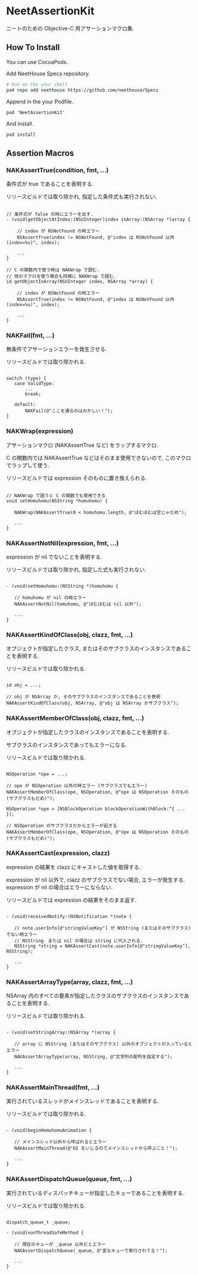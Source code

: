 NeetAssertionKit
================

ニートのための Objective-C 用アサーションマクロ集.

## How To Install

You can use CocoaPods.

Add NeetHouse Specs repository.

```sh
# Run on the your shell
pod repo add neethouse https://github.com/neethouse/Specs
```

Append in the your Podfile.

```
pod 'NeetAssertionKit'
```

And install.

```sh
pod install
```

## Assertion Macros

### NAKAssertTrue(condition, fmt, ...)

条件式が true であることを表明する.

リリースビルドでは取り除かれ, 指定した条件式も実行されない.

```objc

// 条件式が false の時にエラーを出す.
- (void)getObjectAtIndex:(NSUInteger)index inArray:(NSArray *)array {

    // index が NSNotFound の時エラー
    NSAssertTrue(index != NSNotFound, @"index は NSNotFound 以外 (index=%u)", index);

    ...
}

// C の関数内で使う時は NAKWrap で囲む.
// 他のマクロを使う場合も同様に NAKWrap で囲む.
id getObjectInArray(NSUInteger index, NSArray *array) {

    // index が NSNotFound の時エラー
    NSAssertTrue(index != NSNotFound, @"index は NSNotFound 以外 (index=%u)", index);

    ...
}
```


### NAKFail(fmt, ...)

無条件でアサーションエラーを発生させる.

リリースビルドでは取り除かれる.

```objc

switch (type) {
   case ValidType:
       ...
       break;

   default:
       NAKFail(@"ここを通るのはおかしい！");
}
```


### NAKWrap(expression)

アサーションマクロ (NAKAssertTrue など) をラップするマクロ.

C の関数内では NAKAssertTrue などはそのまま使用できないので, このマクロでラップして使う.

リリースビルドでは expression そのものに置き換えられる.

```objc

// NAKWrap で囲うと C の関数でも使用できる
void setHomuhomu(NSString *homuhomu) {

   NAKWrap(NAKAssertTrue(0 < homuhomu.length, @"ほむほむは空じゃだめ");

   ...
}
```



### NAKAssertNotNil(expression, fmt, ...)

expression が nil でないことを表明する.

リリースビルドでは取り除かれ, 指定した式も実行されない.

```objc

- (void)setHomuhomu:(NSString *)homuhomu {

   // homuhomu が nil の時エラー
   NAKAssertNotNil(homuhomu, @"ほむほむは nil 以外");

   ...
}
```


### NAKAssertKindOfClass(obj, clazz, fmt, ...)

オブジェクトが指定したクラス, またはそのサブクラスのインスタンスであることを表明する.

リリースビルドでは取り除かれる.

```objc

id obj = ...;

// obj が NSArray か, そのサブクラスのインスタンスであることを表明
NAKAssertKindOfClass(obj, NSArray, @"obj は NSArray かサブクラス");
```


### NAKAssertMemberOfClass(obj, clazz, fmt, ...)

オブジェクトが指定したクラスのインスタンスであることを表明する.

サブクラスのインスタンスであってもエラーになる.

リリースビルドでは取り除かれる.

```objc

NSOperation *ope = ...;

// ope が NSOperation 以外の時エラー (サブクラスでもエラー)
NAKAssertMemberOfClass(ope, NSOperation, @"ope は NSOperation そのもの (サブクラスもだめ)");
```

```objc
NSOperation *ope = [NSBlockOperation blockOperationWithBlock:^{ ... }];

// NSOperation のサブクラスだからエラーが起きる
NAKAssertMemberOfClass(ope, NSOperation, @"ope は NSOperation そのもの (サブクラスもだめ)");
```


### NAKAssertCast(expression, clazz)

expression の結果を clazz にキャストした値を取得する.

expression が nil 以外で, clazz のサブクラスでない場合, エラーが発生する.
expression が nil の場合はエラーにならない.

リリースビルドでは expression の結果をそのまま返す.

```objc

- (void)receivedNotify:(NSNotification *)note {

   // note.userInfo[@"stringValueKey"] が NSString (またはそのサブクラス) でない時エラー
   // NSString　または nil の場合は string に代入される.
   NSString *string = NAKAssertCast(note.userInfo[@"stringValueKey"], NSString);

   ...
}
```


### NAKAssertArrayType(array, clazz, fmt, ...)

NSArray 内のすべての要素が指定したクラスのサブクラスのインスタンスであることを表明する.

リリースビルドでは取り除かれる.

```objc

- (void)setStringArray:(NSArray *)array {

   // array に NSString (またはそのサブクラス) 以外のオブジェクトが入っているとエラー
   NAKAssertArrayType(array, NSString, @"文字列の配列を指定する");

   ...
}
```


### NAKAssertMainThread(fmt, ...)

実行されているスレッドがメインスレッドであることを表明する.

リリースビルドでは取り除かれる.

```objc

- (void)beginHomuhomuAnimation {

   // メインスレッド以外から呼ばれるとエラー
   NAKAssertMainThread(@"UI をいじるのでメインスレッドから呼ぶこと！");

   ...
}
```


### NAKAssertDispatchQueue(queue, fmt, ...)

実行されているディスパッチキューが指定したキューであることを表明する.

リリースビルドでは取り除かれる.

```objc

dispatch_queue_t _queue;

- (void)nonThreadSafeMethod {

   // 現在のキューが _queue 以外だとエラー
   NAKAssertDispatchQueue(_queue, @"変なキューで実行されてる！");

   ...
}
```

